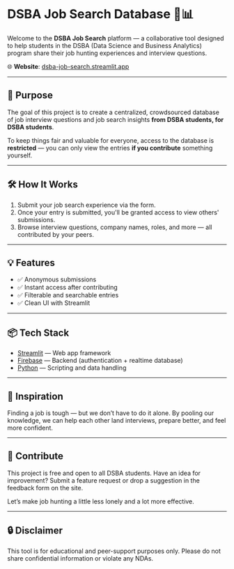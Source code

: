 # DSBA Job Search Database 💼📊

Welcome to the **DSBA Job Search** platform — a collaborative tool designed to help students in the DSBA (Data Science and Business Analytics) program share their job hunting experiences and interview questions.

🌐 **Website**: [dsba-job-search.streamlit.app](https://dsba-job-search.streamlit.app/)

---

## 🎯 Purpose

The goal of this project is to create a centralized, crowdsourced database of job interview questions and job search insights **from DSBA students, for DSBA students**.

To keep things fair and valuable for everyone, access to the database is **restricted** — you can only view the entries **if you contribute** something yourself.

---

## 🛠️ How It Works

1. Submit your job search experience via the form.
2. Once your entry is submitted, you'll be granted access to view others' submissions.
3. Browse interview questions, company names, roles, and more — all contributed by your peers.

---

## 💡 Features

- ✅ Anonymous submissions
- ✅ Instant access after contributing
- ✅ Filterable and searchable entries
- ✅ Clean UI with Streamlit

---

## 📦 Tech Stack

- [Streamlit](https://streamlit.io/) — Web app framework
- [Firebase](https://firebase.google.com/) — Backend (authentication + realtime database)
- [Python](https://www.python.org/) — Scripting and data handling

---

## 🧠 Inspiration

Finding a job is tough — but we don’t have to do it alone. By pooling our knowledge, we can help each other land interviews, prepare better, and feel more confident.

---

## 🚀 Contribute

This project is free and open to all DSBA students. Have an idea for improvement? Submit a feature request or drop a suggestion in the feedback form on the site.

Let’s make job hunting a little less lonely and a lot more effective.

---

## 🔒 Disclaimer

This tool is for educational and peer-support purposes only. Please do not share confidential information or violate any NDAs.

